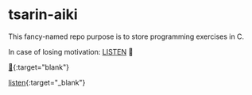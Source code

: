 # tsarin-aiki
This fancy-named repo purpose is to store programming exercises in C.

In case of losing motivation:
<a href="https://www.youtube.com/watch?v=tas0O586t80" target="blank">LISTEN</a> :musical_note:

[:musical_note:](https://www.youtube.com/watch?v=tas0O586t80){:target="blank"}

[listen](https://www.youtube.com/watch?v=tas0O586t80){:target="_blank"}
